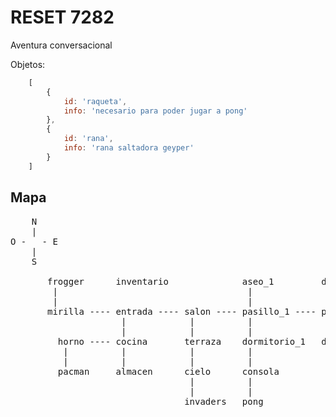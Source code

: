 RESET 7282
==========

Aventura conversacional

Objetos:
```js
    [
        {
            id: 'raqueta',
            info: 'necesario para poder jugar a pong'
        },
        {
            id: 'rana',
            info: 'rana saltadora geyper'
        }
    ]
```

Mapa
----
<pre>
    N
    |
O -   - E
    |
    S

       frogger      inventario              aseo_1         dormitorio_3 ---- aseo_2 ---- espejo ---- breakout
        |                                    |              |
        |                                    |              |
       mirilla ---- entrada ---- salon ---- pasillo_1 ---- pasillo_2
                     |            |          |              |
                     |            |          |              |
         horno ---- cocina       terraza    dormitorio_1   dormitorio_2
          |          |            |          |
          |          |            |          |
         pacman     almacen      cielo      consola
                                  |          |
                                  |          |
                                 invaders   pong
</pre>